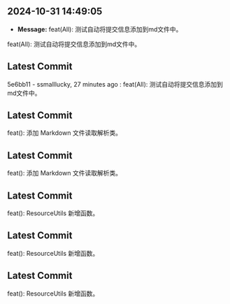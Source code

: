 ## 2024-10-31 14:49:05
- **Message:** feat(All): 测试自动将提交信息添加到md文件中。

feat(All): 测试自动将提交信息添加到md文件中。



## Latest Commit
5e6bb11 - ssmalllucky, 27 minutes ago : feat(All): 测试自动将提交信息添加到md文件中。

## Latest Commit
feat(): 添加 Markdown 文件读取解析类。

## Latest Commit
feat(): 添加 Markdown 文件读取解析类。

## Latest Commit
feat(): ResourceUtils 新增函数。

## Latest Commit
feat(): ResourceUtils 新增函数。

## Latest Commit
feat(): ResourceUtils 新增函数。